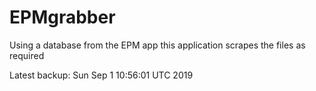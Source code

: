 # EPMgrabber
Using a database from the EPM app this application scrapes the files as required


Latest backup: Sun Sep 1 10:56:01 UTC 2019
